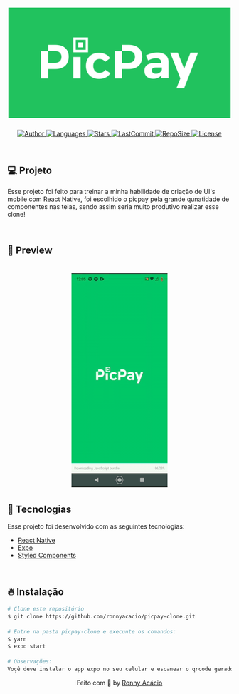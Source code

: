 <h1 align="center">
  <img alt="PicPayClone" title="#delicinha" src=".github/picpay.png" width="500px" />
</h1>

<p align="center">
  <a href="https://github.com/ronnyacacio">
    <img alt="Author" src="https://img.shields.io/badge/author-ronnyacacio-08c870?style=flat-square">
  </a>

  <a href="#">
    <img alt="Languages" src="https://img.shields.io/github/languages/count/ronnyacacio/picpay-clone?color=08c870&style=flat-square">
  </a>

  <a href="https://github.com/ronnyacacio/picpay-clone/stargazers">
    <img alt="Stars" src="https://img.shields.io/github/stars/ronnyacacio/picpay-clone?color=08c870&style=flat-square">
  </a>

  <a href="https://github.com/ronnyacacio/picpay-clone/commits/master">
    <img alt="LastCommit" src="https://img.shields.io/github/last-commit/ronnyacacio/picpay-clone?color=08c870&style=flat-square">
  </a>

  <a href="#">
    <img alt="RepoSize" src="https://img.shields.io/github/repo-size/ronnyacacio/picpay-clone?color=08c870&style=flat-square">
  </a>

  <a href="https://github.com/ronnyacacio/picpay-clone/blob/master/LICENSE.md">
    <img alt="License" src="https://img.shields.io/badge/license-MIT-brightgreen?color=08c870&style=flat-square">
  </a>
</p>

<br />

## 💻 Projeto

Esse projeto foi feito para treinar a minha habilidade de criação de UI's mobile com React Native, foi escolhido o picpay pela grande qunatidade de componentes nas telas, sendo assim seria muito produtivo realizar esse clone!

<br />

## 📱 Preview

<h1 align="center">
    <img src=".github/picpay.gif" />
</h1>

## 🚀 Tecnologias

Esse projeto foi desenvolvido com as seguintes tecnologias:

- [React Native](https://facebook.github.io/react-native/)
- [Expo](https://expo.io/)
- [Styled Components](https://styled-components.com/)

<br />

## 🔥 Instalação

```bash
# Clone este repositório
$ git clone https://github.com/ronnyacacio/picpay-clone.git

# Entre na pasta picpay-clone e execunte os comandos:
$ yarn
$ expo start

# Observações:
Voçê deve instalar o app expo no seu celular e escanear o qrcode gerado
```

<p align="center">
  Feito com 💚 by <a href="https://www.linkedin.com/in/ronnyacacio/"> Ronny Acácio </a>
</p>
